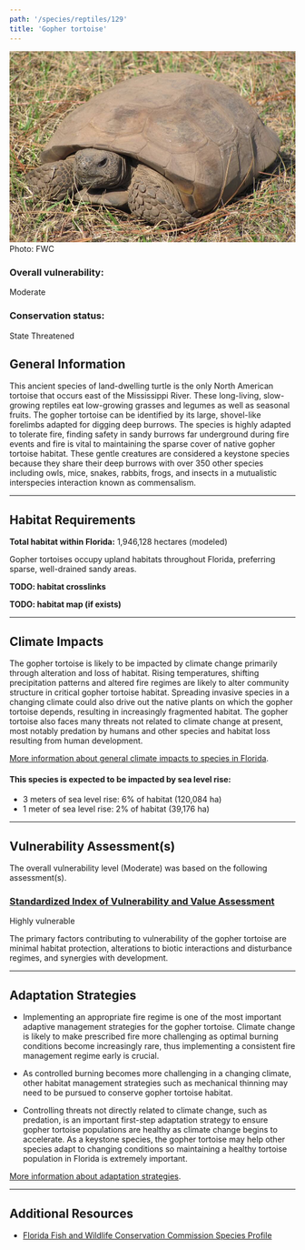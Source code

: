 ```yaml
---
path: '/species/reptiles/129'
title: 'Gopher tortoise'
---
```


<content-header icon="turtles" title="Gopher tortoise" subtitle="Gopherus polyphemus"></content-header>

<div id="TopSection">

<div class="header-photo"><img src="129.jpg" alt="Photo for Gopher tortoise"/>
<figcaption>Photo: FWC</figcaption></div>

<div>

### Overall vulnerability:

<div class="vulnerability vulnerability-moderate">Moderate</div>

### Conservation status:

State Threatened

</div>
</div>

## General Information

This ancient species of land-dwelling turtle is the only North American tortoise that occurs east of the Mississippi River.  These long-living, slow-growing reptiles eat low-growing grasses and legumes as well as seasonal fruits.  The gopher tortoise can be identified by its large, shovel-like forelimbs adapted for digging deep burrows.  The species is highly adapted to tolerate fire, finding safety in sandy burrows far underground during fire events and fire is vital to maintaining the sparse cover of native gopher tortoise habitat.  These gentle creatures are considered a keystone species because they share their deep burrows with over 350 other species including owls, mice, snakes, rabbits, frogs, and insects in a mutualistic interspecies interaction known as commensalism.

<hr />

## Habitat Requirements

**Total habitat within Florida:** 1,946,128 hectares (modeled)

Gopher tortoises occupy upland habitats throughout Florida, preferring sparse, well-drained sandy areas.

**TODO: habitat crosslinks**

**TODO: habitat map (if exists)**

<hr />

## Climate Impacts

The gopher tortoise is likely to be impacted by climate change primarily through alteration and loss of habitat.  Rising temperatures, shifting precipitation patterns and altered fire regimes are likely to alter community structure in critical gopher tortoise habitat.  Spreading invasive species in a changing climate could also drive out the native plants on which the gopher tortoise depends, resulting in increasingly fragmented habitat.  The gopher tortoise also faces many threats not related to climate change at present, most notably predation by humans and other species and habitat loss resulting from human development.

[More information about general climate impacts to species in Florida](/impacts/species).


#### This species is expected to be impacted by sea level rise:

- 3 meters of sea level rise: 6% of habitat (120,084 ha)
- 1 meter of sea level rise: 2% of habitat (39,176 ha)
    

<hr />

## Vulnerability Assessment(s)

The overall vulnerability level (Moderate) was based on the following assessment(s).
#### 
<div class="vulnerability-header">
<h3><a href="/impacts/vulnerability/sivva/species">Standardized Index of Vulnerability and Value Assessment</a></h3>
<div class="vulnerability vulnerability-high">Highly vulnerable</div>
</div> 

The primary factors contributing to vulnerability of the gopher tortoise are minimal habitat protection, alterations to biotic interactions and disturbance regimes, and synergies with development.


<hr />

## Adaptation Strategies

- Implementing an appropriate fire regime is one of the most important adaptive management strategies for the gopher tortoise.  Climate change is likely to make prescribed fire more challenging as optimal burning conditions become increasingly rare, thus implementing a consistent fire management regime early is crucial.

- As controlled burning becomes more challenging in a changing climate, other habitat management strategies such as mechanical thinning may need to be pursued to conserve gopher tortoise habitat.

- Controlling threats not directly related to climate change, such as predation, is an important first-step adaptation strategy to ensure gopher tortoise populations are healthy as climate change begins to accelerate.  As a keystone species, the gopher tortoise may help other species adapt to changing conditions so maintaining a healthy tortoise population in Florida is extremely important.

[More information about adaptation strategies](/strategies).

<hr />


## Additional Resources

- [Florida Fish and Wildlife Conservation Commission Species Profile](https://myfwc.com/wildlifehabitats/profiles/reptiles/gopher-tortoise/)
